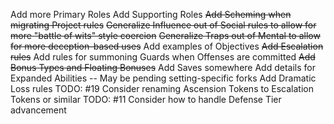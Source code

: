 Add more Primary Roles
Add Supporting Roles
~~Add Scheming when migrating Project rules~~
~~Generalize Influence out of Social rules to allow for more "battle of wits" style coercion~~
~~Generalize Traps out of Mental to allow for more deception-based uses~~
Add examples of Objectives
~~Add Escalation rules~~
Add rules for summoning Guards when Offenses are committed
~~Add Bonus Types and Floating Bonuses~~
Add Saves somewhere
Add details for Expanded Abilities -- May be pending setting-specific forks
Add Dramatic Loss rules
TODO: #19 Consider renaming Ascension Tokens to Escalation Tokens or similar
TODO: #11 Consider how to handle Defense Tier advancement